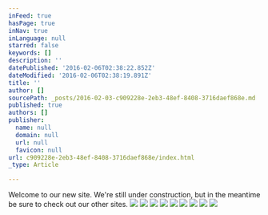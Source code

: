 ```yaml
---
inFeed: true
hasPage: true
inNav: true
inLanguage: null
starred: false
keywords: []
description: ''
datePublished: '2016-02-06T02:38:22.852Z'
dateModified: '2016-02-06T02:38:19.891Z'
title: ''
author: []
sourcePath: _posts/2016-02-03-c909228e-2eb3-48ef-8408-3716daef868e.md
published: true
authors: []
publisher:
  name: null
  domain: null
  url: null
  favicon: null
url: c909228e-2eb3-48ef-8408-3716daef868e/index.html
_type: Article

---
```

Welcome to our new site.  We're still under construction, but in the meantime be sure to check out our other sites.
![](https://s3-us-west-2.amazonaws.com/the-grid-img/p/f8dd52603e8a32789341d3d6a63417cb3a772ab1.jpg)
![](https://s3-us-west-2.amazonaws.com/the-grid-img/p/414550526b258d4759c3d9c023393f0cb1fc7e3d.jpg)
![](https://s3-us-west-2.amazonaws.com/the-grid-img/p/72a8d5064074f1a86e8b4e47b079e0984acd695e.png)
![](https://s3-us-west-2.amazonaws.com/the-grid-img/p/d0e9c3523423be9f35ea5d92d4a861483baece54.png)
![](https://s3-us-west-2.amazonaws.com/the-grid-img/p/87ac0d7f13cf9cde6ee9b56659ef15c88603b00c.png)
![](https://s3-us-west-2.amazonaws.com/the-grid-img/p/e35e393d0de0a397fb9b827551d2b4b09f81918b.png)
![](https://s3-us-west-2.amazonaws.com/the-grid-img/p/15f43c175ca20e46d5b9ad7097ecb26ce7759b3b.png)
![](https://s3-us-west-2.amazonaws.com/the-grid-img/p/8f0df4363da2b3ce7d42594feb02b5562401e346.jpg)
![](https://s3-us-west-2.amazonaws.com/the-grid-img/p/032e7ea0aa324cf27c1e57a070baa62d2dabccf0.png)